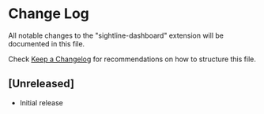 # Change Log

All notable changes to the "sightline-dashboard" extension will be documented in this file.

Check [Keep a Changelog](http://keepachangelog.com/) for recommendations on how to structure this file.

## [Unreleased]

- Initial release